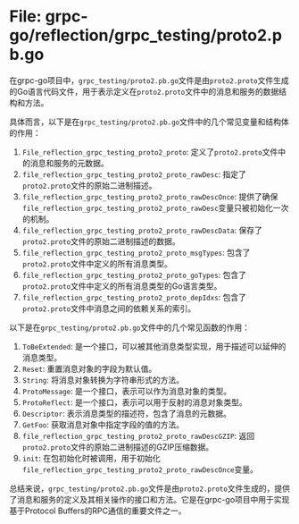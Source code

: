 # File: grpc-go/reflection/grpc_testing/proto2.pb.go

在grpc-go项目中，`grpc_testing/proto2.pb.go`文件是由`proto2.proto`文件生成的Go语言代码文件，用于表示定义在`proto2.proto`文件中的消息和服务的数据结构和方法。

具体而言，以下是在`grpc_testing/proto2.pb.go`文件中的几个常见变量和结构体的作用：

1. `File_reflection_grpc_testing_proto2_proto`: 定义了`proto2.proto`文件中的消息和服务的元数据。
2. `file_reflection_grpc_testing_proto2_proto_rawDesc`: 指定了`proto2.proto`文件的原始二进制描述。
3. `file_reflection_grpc_testing_proto2_proto_rawDescOnce`: 提供了确保`file_reflection_grpc_testing_proto2_proto_rawDesc`变量只被初始化一次的机制。
4. `file_reflection_grpc_testing_proto2_proto_rawDescData`: 保存了`proto2.proto`文件的原始二进制描述的数据。
5. `file_reflection_grpc_testing_proto2_proto_msgTypes`: 包含了`proto2.proto`文件中定义的所有消息类型。
6. `file_reflection_grpc_testing_proto2_proto_goTypes`: 包含了`proto2.proto`文件中定义的所有消息类型的Go语言类型。
7. `file_reflection_grpc_testing_proto2_proto_depIdxs`: 包含了`proto2.proto`文件中消息之间的依赖关系的索引。

以下是在`grpc_testing/proto2.pb.go`文件中的几个常见函数的作用：

1. `ToBeExtended`: 是一个接口，可以被其他消息类型实现，用于描述可以延伸的消息类型。
2. `Reset`: 重置消息对象的字段为默认值。
3. `String`: 将消息对象转换为字符串形式的方法。
4. `ProtoMessage`: 是一个接口，表示可以作为消息对象的类型。
5. `ProtoReflect`: 是一个接口，表示可以用于反射的消息对象类型。
6. `Descriptor`: 表示消息类型的描述符，包含了消息的元数据。
7. `GetFoo`: 获取消息对象中指定字段的值的方法。
8. `file_reflection_grpc_testing_proto2_proto_rawDescGZIP`: 返回`proto2.proto`文件的原始二进制描述的GZIP压缩数据。
9. `init`: 在包初始化时被调用，用于初始化`file_reflection_grpc_testing_proto2_proto_rawDescOnce`变量。

总结来说，`grpc_testing/proto2.pb.go`文件是由`proto2.proto`文件生成的，提供了消息和服务的定义及其相关操作的接口和方法。它是在grpc-go项目中用于实现基于Protocol Buffers的RPC通信的重要文件之一。

